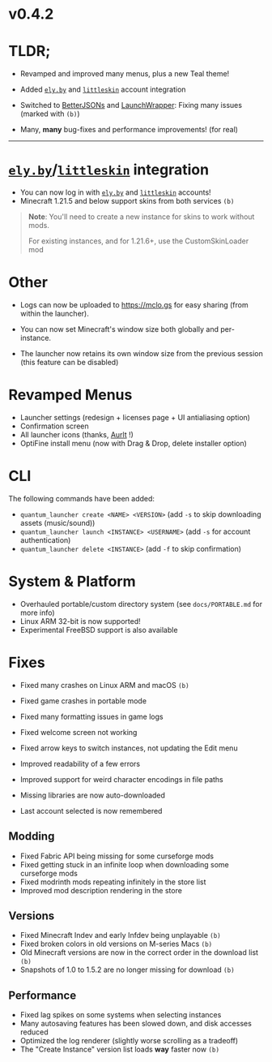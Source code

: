 # v0.4.2

# TLDR;

- Revamped and improved many menus, plus a new Teal theme!
- Added [`ely.by`](https://ely.by) and [`littleskin`](https://littleskin.cn) account integration

- Switched to [BetterJSONs](https://github.com/MCPHackers/BetterJSONs/)
  and [LaunchWrapper](https://github.com/MCPHackers/LaunchWrapper): Fixing many issues (marked with `(b)`)
- Many, **many** bug-fixes and performance improvements! (for real)

---

# [`ely.by`](https://ely.by)/[`littleskin`](https://littleskin.cn) integration

- You can now log in with [`ely.by`](https://ely.by) and [`littleskin`](https://littleskin.cn) accounts!
- Minecraft 1.21.5 and below support skins from both services `(b)`

> **Note**:
> You'll need to create a new instance for skins to work without mods.
>
> For existing instances, and for 1.21.6+, use the CustomSkinLoader mod

# Other

- Logs can now be uploaded to <https://mclo.gs> for easy sharing (from within the launcher).

- You can now set Minecraft's window size both globally and per-instance.
- The launcher now retains its own window size from the previous session
  (this feature can be disabled)

# Revamped Menus

- Launcher settings (redesign + licenses page + UI antialiasing option)
- Confirmation screen
- All launcher icons (thanks, [Aurlt](https://github.com/Aurlt) !)
- OptiFine install menu (now with Drag & Drop, delete installer option)

# CLI

The following commands have been added:

- `quantum_launcher create <NAME> <VERSION>` (add `-s` to skip downloading assets (music/sound))
- `quantum_launcher launch <INSTANCE> <USERNAME>` (add `-s` for account authentication)
- `quantum_launcher delete <INSTANCE>` (add `-f` to skip confirmation)

# System & Platform

- Overhauled portable/custom directory system (see `docs/PORTABLE.md` for more info)
- Linux ARM 32-bit is now supported!
- Experimental FreeBSD support is also available

# Fixes

- Fixed many crashes on Linux ARM and macOS `(b)`
- Fixed game crashes in portable mode
- Fixed many formatting issues in game logs
- Fixed welcome screen not working
- Fixed arrow keys to switch instances, not updating the Edit menu

- Improved readability of a few errors
- Improved support for weird character encodings in file paths
- Missing libraries are now auto-downloaded
- Last account selected is now remembered

## Modding

- Fixed Fabric API being missing for some curseforge mods
- Fixed getting stuck in an infinite loop when downloading some curseforge mods
- Fixed modrinth mods repeating infinitely in the store list
- Improved mod description rendering in the store

## Versions

- Fixed Minecraft Indev and early Infdev being unplayable `(b)`
- Fixed broken colors in old versions on M-series Macs `(b)`
- Old Minecraft versions are now in the correct order in the download list `(b)`
- Snapshots of 1.0 to 1.5.2 are no longer missing for download `(b)`

## Performance

- Fixed lag spikes on some systems when selecting instances
- Many autosaving features has been slowed down, and disk accesses reduced
- Optimized the log renderer (slightly worse scrolling as a tradeoff)
- The "Create Instance" version list loads **way** faster now `(b)`
